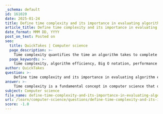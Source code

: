 ```yaml
---
_schema: default
id: 161020
date: 2025-01-24
title: Define time complexity and its importance in evaluating algorithm efficiency.
article_title: Define time complexity and its importance in evaluating algorithm efficiency.
date_format: MMM DD, YYYY
post_on_text: Posted on
seo:
  title: QuickTakes | Computer science
  page_description: >-
    Time complexity quantifies the time an algorithm takes to complete as a function of input size, using Big O notation. Understanding it is crucial for evaluating algorithm efficiency, performance, scalability, and resource allocation.
  page_keywords: >-
    time complexity, algorithm efficiency, Big O notation, performance measurement, scalability, resource allocation, algorithm selection, code reviews, theoretical insights, computational difficulty
author: QuickTakes
question: >-
    Define time complexity and its importance in evaluating algorithm efficiency.
answer: >-
    Time complexity is a fundamental concept in computer science that quantifies the amount of time an algorithm takes to complete as a function of the size of its input. It is typically expressed using Big O notation, which provides an upper bound on the running time, allowing us to understand how the execution time grows relative to the input size. For example, if an algorithm has a time complexity of $O(n)$, it means that the time taken by the algorithm increases linearly with the size of the input $n$.\n\n### Importance of Time Complexity in Evaluating Algorithm Efficiency\n\n1. **Performance Measurement**: Time complexity allows developers to evaluate and compare the performance of different algorithms. By analyzing how the running time increases with input size, one can determine which algorithm is more efficient for a given problem.\n\n2. **Scalability**: Understanding time complexity is crucial for designing algorithms that can handle large datasets. An algorithm that performs well with small inputs may become impractical with larger inputs if it has poor time complexity. For instance, an algorithm with exponential time complexity, such as $O(2^n)$, may be feasible for small $n$ but will become infeasible as $n$ grows.\n\n3. **Resource Allocation**: In software engineering, knowing the time complexity helps in resource planning and allocation. It informs decisions about hardware requirements and optimizations needed to ensure that applications run efficiently under expected loads.\n\n4. **Algorithm Selection**: When faced with multiple algorithms to solve a problem, time complexity provides a guideline for selecting the most appropriate one based on the expected input size and performance requirements. For example, sorting algorithms like quicksort and mergesort have time complexities of $O(n \log n)$, making them preferable for larger datasets compared to simpler algorithms like bubble sort, which has a time complexity of $O(n^2)$.\n\n5. **Code Reviews and Maintenance**: During code reviews, understanding the time complexity of algorithms helps teams assess the efficiency of the code. This knowledge is essential for maintaining and optimizing existing codebases, ensuring that they remain performant as requirements evolve.\n\n6. **Theoretical Insights**: Time complexity also provides insights into the theoretical limits of computation. It helps in classifying problems based on their computational difficulty, guiding researchers in the field of complexity theory.\n\nIn summary, time complexity is a critical metric for evaluating algorithm efficiency, influencing decisions in algorithm design, implementation, and optimization. By understanding and analyzing time complexity, developers can create more efficient software solutions that scale effectively with increasing data sizes.
subject: Computer science
file_name: define-time-complexity-and-its-importance-in-evaluating-algorithm-efficiency.md
url: /learn/computer-science/questions/define-time-complexity-and-its-importance-in-evaluating-algorithm-efficiency
score: -1.0
---
```


&nbsp;